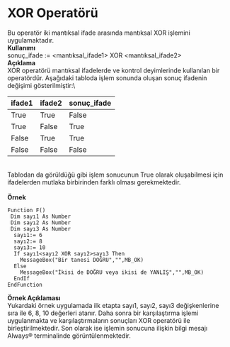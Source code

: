 # XOR Operatörü

Bu operatör iki mantıksal ifade arasında mantıksal XOR işlemini uygulamaktadır.\
**Kullanımı**\
sonuç\_ifade := \<mantıksal\_ifade1> XOR \<mantıksal\_ifade2>\
**Açıklama**\
XOR operatörü mantıksal ifadelerde ve kontrol deyimlerinde kullanılan bir operatördür. Aşağıdaki tabloda işlem sonunda oluşan sonuç ifadenin değişimi gösterilmiştir:\


| ifade1 | ifade2 | sonuç\_ifade |
| ------ | ------ | ------------ |
| True   | True   | False        |
| True   | False  | True         |
| False  | True   | True         |
| False  | False  | False        |

\
Tablodan da görüldüğü gibi işlem sonucunun True olarak oluşabilmesi için ifadelerden mutlaka birbirinden farklı olması gerekmektedir.\
\
**Örnek**

```
Function F()
 Dim sayı1 As Number
 Dim sayı2 As Number
 Dim sayı3 As Number
  sayı1:= 6
  sayı2:= 8
  sayı3:= 10
  If sayı1<sayı2 XOR sayı2>sayı3 Then
    MessageBox("Bir tanesi DOĞRU","",MB_OK)
  Else
    MessageBox("İkisi de DOĞRU veya ikisi de YANLIŞ","",MB_OK)
  EndIf
EndFunction
```

**Örnek Açıklaması**\
Yukardaki örnek uygulamada ilk etapta sayı1, sayı2, sayı3 değişkenlerine sıra ile 6, 8, 10 değerleri atanır. Daha sonra bir karşılaştırma işlemi uygulanmakta ve karşılaştırmaların sonuçları XOR operatörü ile birleştirilmektedir. Son olarak ise işlemin sonucuna ilişkin bilgi mesajı Always® terminalinde görüntülenmektedir.
